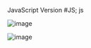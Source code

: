 JavaScript Version #JS; js

![image](https://user-images.githubusercontent.com/99328720/234161763-27266b3c-1097-4883-ab10-619a9681b147.png)

![image](https://user-images.githubusercontent.com/99328720/234161862-5c30414f-e321-4161-aac1-c808b0c44c26.png)

